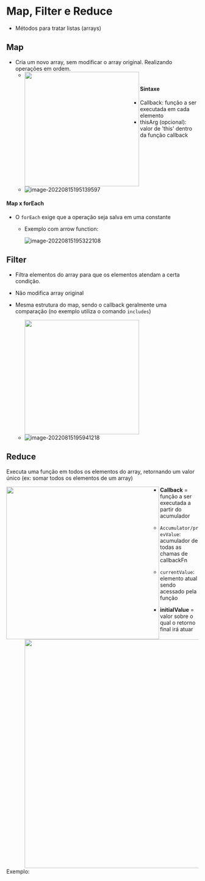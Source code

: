 # Map, Filter e Reduce

- Métodos para tratar listas (arrays)

## Map

- Cria um novo array, sem modificar o array original. Realizando operações em ordem.
  - <img src="C:\Users\carol\AppData\Roaming\Typora\typora-user-images\image-20220815194953511.png" width="300" align="left">

#### Sintaxe

- Callback: função a ser executada em cada elemento
- thisArg (opcional): valor de 'this' dentro da função callback
  - ![image-20220815195139597](C:\Users\carol\AppData\Roaming\Typora\typora-user-images\image-20220815195139597.png)

#### Map x forEach

- O `forEach` exige que a operação seja salva em uma constante

  - Exemplo com arrow function:

    ![image-20220815195322108](C:\Users\carol\AppData\Roaming\Typora\typora-user-images\image-20220815195322108.png)

## Filter

- Filtra elementos do array para que os elementos atendam a certa condição.

- Não modifica array original

- Mesma estrutura do map, sendo o callback geralmente uma comparação (no exemplo utiliza o comando `includes`)

  - <img src="C:\Users\carol\AppData\Roaming\Typora\typora-user-images\image-20220815195851410.png" width="300" align="left">

    ![image-20220815195941218](C:\Users\carol\AppData\Roaming\Typora\typora-user-images\image-20220815195941218.png)

## Reduce

Executa uma função em todos os elementos do array, retornando um valor único (ex: somar todos os elementos de um array)

<img src="C:\Users\carol\AppData\Roaming\Typora\typora-user-images\image-20220815200326616.png" width="400" align="left">

- **Callback** = função a ser executada a partir do acumulador

  - `Accumulator/prevValue`: acumulador de todas as chamas de callbackFn

  - `currentValue`: elemento atual sendo acessado pela função

    <img src="C:\Users\carol\AppData\Roaming\Typora\typora-user-images\image-20220815200517607.png" width="600" align="left">

- **initialValue** = valor sobre o qual o retorno final irá atuar

  

Exemplo:

